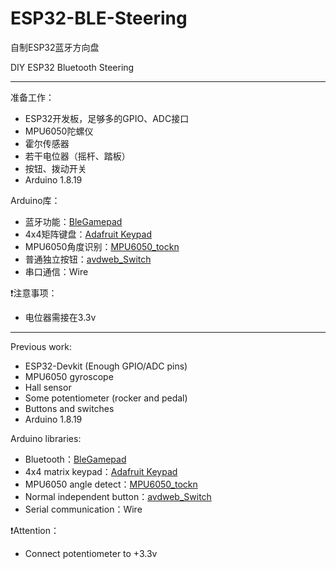 # ESP32-BLE-Steering
自制ESP32蓝牙方向盘

DIY ESP32 Bluetooth Steering

<hr/>

准备工作：
* ESP32开发板，足够多的GPIO、ADC接口
* MPU6050陀螺仪
* 霍尔传感器
* 若干电位器（摇杆、踏板）
* 按钮、拨动开关
* Arduino 1.8.19

Arduino库：
* 蓝牙功能：[BleGamepad](https://github.com/lemmingDev/ESP32-BLE-Gamepad/)
* 4x4矩阵键盘：[Adafruit Keypad](https://github.com/adafruit/Adafruit_Keypad)
* MPU6050角度识别：[MPU6050_tockn](https://github.com/tockn/MPU6050_tockn)
* 普通独立按钮：[avdweb_Switch](https://github.com/avandalen/avdweb_Switch)
* 串口通信：Wire

❗注意事项：
* 电位器需接在3.3v


<hr/>

Previous work:
* ESP32-Devkit (Enough GPIO/ADC pins)
* MPU6050 gyroscope
* Hall sensor
* Some potentiometer (rocker and pedal)
* Buttons and switches
* Arduino 1.8.19

Arduino libraries:
* Bluetooth：[BleGamepad](https://github.com/lemmingDev/ESP32-BLE-Gamepad/)
* 4x4 matrix keypad：[Adafruit Keypad](https://github.com/adafruit/Adafruit_Keypad)
* MPU6050 angle detect：[MPU6050_tockn](https://github.com/tockn/MPU6050_tockn)
* Normal independent button：[avdweb_Switch](https://github.com/avandalen/avdweb_Switch)
* Serial communication：Wire

❗Attention：
* Connect potentiometer to +3.3v
